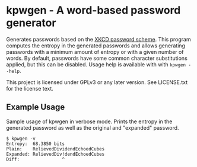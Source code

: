 # kpwgen - A word-based password generator

Generates passwords based on
the [XKCD password scheme](https://xkcd.com/936/). This program
computes the entropy in the generated passwords and allows generating
passwords with a minimum amount of entropy or with a given number of
words. By default, passwords have some common character substitutions
applied, but this can be disabled. Usage help is available with with
`kpwgen --help`.

This project is licensed under GPLv3 or any later version. See
LICENSE.txt for the license text.

## Example Usage
Sample usage of kpwgen in verbose mode. Prints the entropy in the
generated password as well as the original and "expanded" password.
```
$ kpwgen -v
Entropy:  68.3850 bits
Plain:    RelievedDividendEchoedCubes
Expanded: RelievedDiv!dendEchoedCubes
Diff:                ^
```
